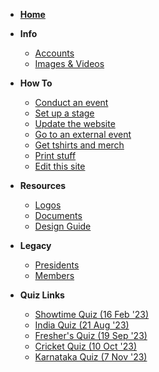 <!-- markdownlint-disable MD041 -->

<!-- markdownlint-disable MD032 MD033 -->
- [**Home**](/README)
- **Info**
  - [Accounts](/info/accounts.md)
  - [Images & Videos](/info/images-videos.md)

- **How To**
  - [Conduct an event](/howto/conduct.md)
  - [Set up a stage](/howto/stage_setup.md)
  - [Update the website](/howto/website.md)
  - [Go to an external event](/howto/external_events.md)
  - [Get tshirts and merch](/howto/get_merch.md)
  - [Print stuff](/howto/print.md)
  - [Edit this site](/howto/edit.md)
- **Resources**
  - [Logos](/resources/resources.md)
  - [Documents](/resources/documents.md)
  - [Design Guide](/resources/design.md)

- **Legacy**
  - [Presidents](/legacy/presidents.md)
  - [Members](/legacy/members.md)

- **Quiz Links**
  - [Showtime Quiz (16 Feb '23)](/quiz_links/Entertainment_Quiz.md)
  - [India Quiz (21 Aug '23)](/quiz_links/india_quiz.md)
  - [Fresher's Quiz (19 Sep '23)](/quiz_links/Fresher's_Quiz.md)
  - [Cricket Quiz (10 Oct '23)](/quiz_links/Cricket_Quiz.md)
  - [Karnataka Quiz (7 Nov '23)](/quiz_links/Karnataka_Quiz.md)

